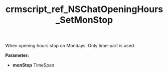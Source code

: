 ﻿---
title: crmscript_ref_NSChatOpeningHours_SetMonStop
description: NSChatOpeningHours.SetMonStop(TimeSpan monStop)
intellisense: NSChatOpeningHours.SetMonStop
keywords: NSChatOpeningHours, GetMonStop
so.topic: reference
---

When opening hours stop on Mondays. Only time-part is used.

**Parameter:** 
 - **monStop** TimeSpan

